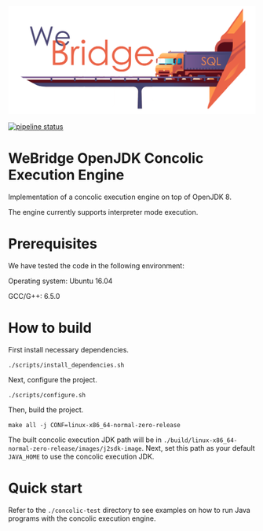 ![logo](./WeBridge.png)

[![pipeline status](https://ipads.se.sjtu.edu.cn:1312/ipads-storage/codebase/wbridge/openjdk8-webridge/badges/master/pipeline.svg)](https://ipads.se.sjtu.edu.cn:1312/ipads-storage/codebase/wbridge/openjdk8-webridge/-/commits/master)

# WeBridge OpenJDK Concolic Execution Engine

Implementation of a concolic execution engine on top of OpenJDK 8.

The engine currently supports interpreter mode execution.

# Prerequisites
We have tested the code in the following environment:

Operating system: Ubuntu 16.04

GCC/G++: 6.5.0

# How to build
First install necessary dependencies.
```shell
./scripts/install_dependencies.sh
```
Next, configure the project.
```shell
./scripts/configure.sh
```
Then, build the project.
```shell
make all -j CONF=linux-x86_64-normal-zero-release
```

The built concolic execution JDK path will be in `./build/linux-x86_64-normal-zero-release/images/j2sdk-image`. Next, set this path as your default `JAVA_HOME` to use the concolic execution JDK.

# Quick start

Refer to the `./concolic-test` directory to see examples on how to run Java programs with the concolic execution engine.
